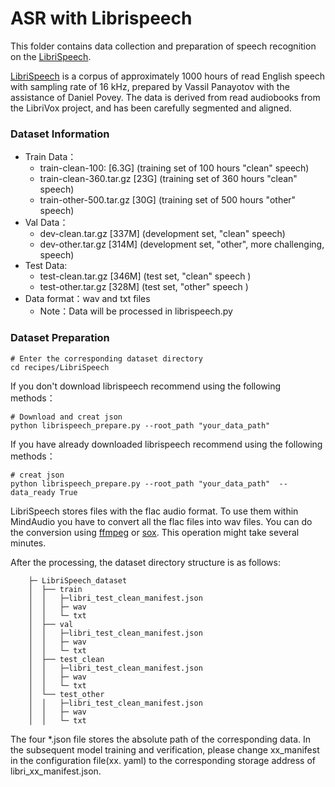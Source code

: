 # ASR with Librispeech
This folder contains data collection and preparation of speech recognition on  the [LibriSpeech](http://www.openslr.org/resources/12).

[LibriSpeech](http://www.openslr.org/resources/12)  is a corpus of approximately 1000 hours of read English speech with sampling rate of 16 kHz, prepared by Vassil Panayotov with the assistance of Daniel Povey. The data is derived from read audiobooks from the LibriVox project, and has been carefully segmented and aligned.

### Dataset Information

- Train Data：
  - train-clean-100: [6.3G] (training set of 100 hours "clean" speech)
  - train-clean-360.tar.gz [23G] (training set of 360 hours "clean" speech)
  - train-other-500.tar.gz [30G] (training set of 500 hours "other" speech)
- Val Data：
  - dev-clean.tar.gz [337M] (development set, "clean" speech)
  - dev-other.tar.gz [314M] (development set, "other", more challenging, speech)
- Test Data:
  - test-clean.tar.gz [346M] (test set, "clean" speech )
  - test-other.tar.gz [328M] (test set, "other" speech )
- Data format：wav and txt files
  - Note：Data will be processed in librispeech.py



### Dataset Preparation

```shell
# Enter the corresponding dataset directory
cd recipes/LibriSpeech
```
If you don't download librispeech recommend using the following methods：

```shell
# Download and creat json
python librispeech_prepare.py --root_path "your_data_path"
```
If you have already downloaded librispeech recommend using the following methods：
```shell
# creat json
python librispeech_prepare.py --root_path "your_data_path"  --data_ready True
```

LibriSpeech stores files with the flac audio format. To use them within MindAudio you have to convert all the flac files into wav files.
You can do the conversion using [ffmpeg](https://gist.github.com/seungwonpark/4f273739beef2691cd53b5c39629d830) or [sox](https://sourceforge.net/projects/sox/). This operation might take several minutes.

After the processing, the dataset directory structure is as follows:

```
    ├─ LibriSpeech_dataset
    │  ├── train
    │  │   ├─libri_test_clean_manifest.json
    │  │   ├─ wav
    │  │   └─ txt
    │  ├── val
    │  │   ├─libri_test_clean_manifest.json
    │  │   ├─ wav
    │  │   └─ txt
    │  ├── test_clean
    │  │   ├─libri_test_clean_manifest.json
    │  │   ├─ wav
    │  │   └─ txt
    │  └── test_other
    │  │   ├─libri_test_clean_manifest.json
    │  │   ├─ wav
    │  │   └─ txt
```

The four *.json file stores the absolute path of the corresponding data. In the subsequent model training and verification, please change xx_manifest in the configuration file(xx. yaml) to the corresponding storage address of libri_xx_manifest.json.
